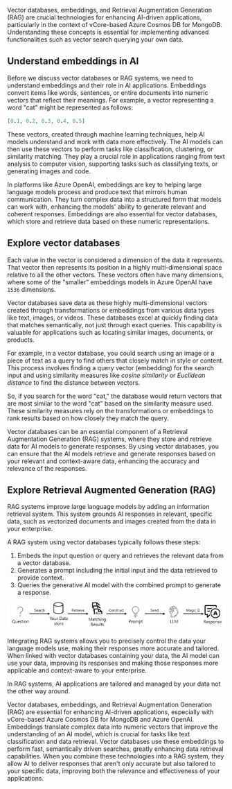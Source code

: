 Vector databases, embeddings, and Retrieval Augmentation Generation (RAG) are crucial technologies for enhancing AI-driven applications, particularly in the context of vCore-based Azure Cosmos DB for MongoDB. Understanding these concepts is essential for implementing advanced functionalities such as vector search querying your own data.

## Understand embeddings in AI

Before we discuss vector databases or RAG systems, we need to understand embeddings and their role in AI applications. Embeddings convert items like words, sentences, or entire documents into numeric vectors that reflect their meanings. For example, a vector representing a word "cat" might be represented as follows:

```json
[0.1, 0.2, 0.3, 0.4, 0.5]
```

These vectors, created through machine learning techniques, help AI models understand and work with data more effectively. The AI models can then use these vectors to perform tasks like classification, clustering, or similarity matching. They play a crucial role in applications ranging from text analysis to computer vision, supporting tasks such as classifying texts, or generating images and code.

In platforms like Azure OpenAI, embeddings are key to helping large language models process and produce text that mirrors human communication. They turn complex data into a structured form that models can work with, enhancing the models' ability to generate relevant and coherent responses. Embeddings are also essential for vector databases, which store and retrieve data based on these numeric representations.

## Explore vector databases

Each value in the vector is considered a dimension of the data it represents. That vector then represents its position in a highly multi-dimensional space relative to all the other vectors. These vectors often have many dimensions, where some of the "smaller" embeddings models in Azure OpenAI have `1536` dimensions.

Vector databases save data as these highly multi-dimensional vectors created through transformations or embeddings from various data types like text, images, or videos. These databases excel at quickly finding data that matches semantically, not just through exact queries. This capability is valuable for applications such as locating similar images, documents, or products.

For example, in a vector database, you could search using an image or a piece of text as a query to find others that closely match in style or content. This process involves finding a query vector (embedding) for the search input and using similarity measures like *cosine similarity* or *Euclidean distance* to find the distance between vectors.

So, if you search for the word "cat," the database would return vectors that are most similar to the word "cat" based on the similarity measure used. These similarity measures rely on the transformations or embeddings to rank results based on how closely they match the query.

Vector databases can be an essential component of a Retrieval Augmentation Generation (RAG) systems, where they store and retrieve data for AI models to generate responses. By using vector databases, you can ensure that the AI models retrieve and generate responses based on your relevant and context-aware data, enhancing the accuracy and relevance of the responses.

## Explore Retrieval Augmented Generation (RAG)

RAG systems improve large language models by adding an information retrieval system. This system grounds AI responses in relevant, specific data, such as vectorized documents and images created from the data in your enterprise.

A RAG system using vector databases typically follows these steps:

1. Embeds the input question or query and retrieves the relevant data from a vector database.
1. Generates a prompt including the initial input and the data retrieved to provide context.
1. Queries the generative AI model with the combined prompt to generate a response.

![Diagram of a Retrieval Augmentation Generation system.](../media/3-retrieval-augmentation-generation.png)

Integrating RAG systems allows you to precisely control the data your language models use, making their responses more accurate and tailored. When linked with vector databases containing your data, the AI model can use your data, improving its responses and making those responses more applicable and context-aware to your enterprise.

In RAG systems, AI applications are tailored and managed by your data not the other way around.

Vector databases, embeddings, and Retrieval Augmentation Generation (RAG) are essential for enhancing AI-driven applications, especially with vCore-based Azure Cosmos DB for MongoDB and Azure OpenAI. Embeddings translate complex data into numeric vectors that improve the understanding of an AI model, which is crucial for tasks like text classification and data retrieval. Vector databases use these embeddings to perform fast, semantically driven searches, greatly enhancing data retrieval capabilities. When you combine these technologies into a RAG system, they allow AI to deliver responses that aren't only accurate but also tailored to your specific data, improving both the relevance and effectiveness of your applications.

